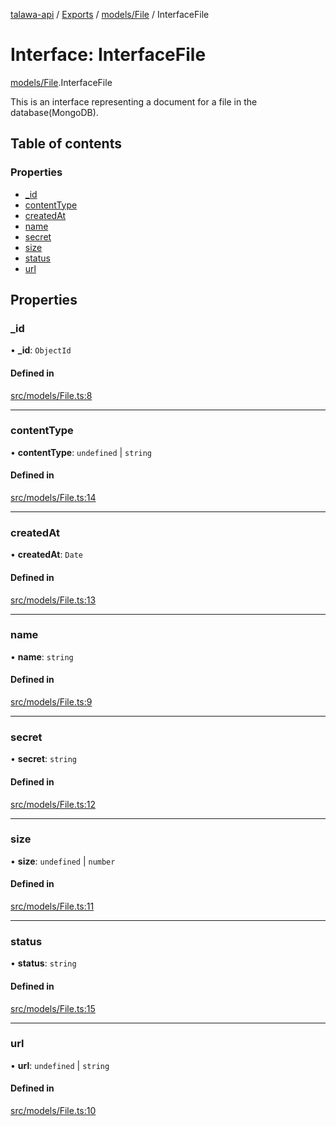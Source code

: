 [talawa-api](../README.md) / [Exports](../modules.md) / [models/File](../modules/models_File.md) / InterfaceFile

# Interface: InterfaceFile

[models/File](../modules/models_File.md).InterfaceFile

This is an interface representing a document for a file in the database(MongoDB).

## Table of contents

### Properties

- [\_id](models_File.InterfaceFile.md#_id)
- [contentType](models_File.InterfaceFile.md#contenttype)
- [createdAt](models_File.InterfaceFile.md#createdat)
- [name](models_File.InterfaceFile.md#name)
- [secret](models_File.InterfaceFile.md#secret)
- [size](models_File.InterfaceFile.md#size)
- [status](models_File.InterfaceFile.md#status)
- [url](models_File.InterfaceFile.md#url)

## Properties

### \_id

• **\_id**: `ObjectId`

#### Defined in

[src/models/File.ts:8](https://github.com/Nitya-Pasrija/talawa-api/blob/d3a6af9/src/models/File.ts#L8)

___

### contentType

• **contentType**: `undefined` \| `string`

#### Defined in

[src/models/File.ts:14](https://github.com/Nitya-Pasrija/talawa-api/blob/d3a6af9/src/models/File.ts#L14)

___

### createdAt

• **createdAt**: `Date`

#### Defined in

[src/models/File.ts:13](https://github.com/Nitya-Pasrija/talawa-api/blob/d3a6af9/src/models/File.ts#L13)

___

### name

• **name**: `string`

#### Defined in

[src/models/File.ts:9](https://github.com/Nitya-Pasrija/talawa-api/blob/d3a6af9/src/models/File.ts#L9)

___

### secret

• **secret**: `string`

#### Defined in

[src/models/File.ts:12](https://github.com/Nitya-Pasrija/talawa-api/blob/d3a6af9/src/models/File.ts#L12)

___

### size

• **size**: `undefined` \| `number`

#### Defined in

[src/models/File.ts:11](https://github.com/Nitya-Pasrija/talawa-api/blob/d3a6af9/src/models/File.ts#L11)

___

### status

• **status**: `string`

#### Defined in

[src/models/File.ts:15](https://github.com/Nitya-Pasrija/talawa-api/blob/d3a6af9/src/models/File.ts#L15)

___

### url

• **url**: `undefined` \| `string`

#### Defined in

[src/models/File.ts:10](https://github.com/Nitya-Pasrija/talawa-api/blob/d3a6af9/src/models/File.ts#L10)
